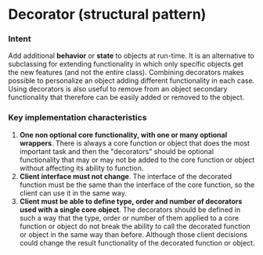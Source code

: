 # Decorator (structural pattern)


### Intent

Add additional **behavior** or **state** to objects at run-time. It is an alternative to subclassing for extending functionality in which only specific objects get the new features (and not the entire class). Combining decorators makes possible to personalize an object adding different functionality in each case. Using decorators is also useful to remove from an object secondary functionality that therefore can be easily added or removed to the object.


### Key implementation characteristics

1. **One non optional core functionality, with one or many optional wrappers**. There is always a core function or object that does the most important task and then the "decorators" should be optional functionality that may or may not be added to the core function or object without affecting its ability to function.
2. **Client interface must not change**. The interface of the decorated function must be the same than the interface of the core function, so the client can use it in the same way.
3. **Client must be able to define type, order and number of decorators used with a single core object**. The decorators should be defined in such a way that the type, order or number of them applied to a core function or object do not break the ability to call the decorated function or object in the same way than before. Although those client decisions could change the result functionality of the decorated function or object.